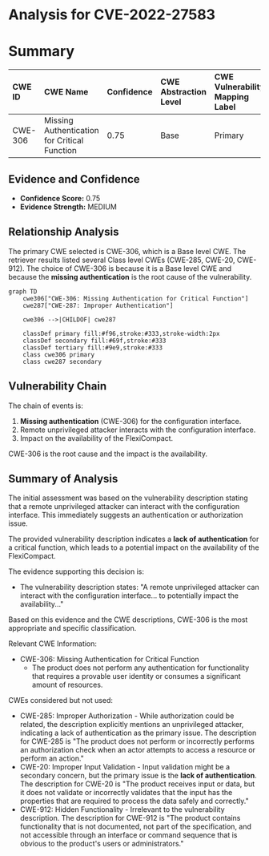 # Analysis for CVE-2022-27583

# Summary
| CWE ID  | CWE Name                                            | Confidence | CWE Abstraction Level | CWE Vulnerability Mapping Label | CWE-Vulnerability Mapping Notes |
| :------- | :-------------------------------------------------- | :--------- | :-------------------- | :------------------------------ | :------------------------------ |
| CWE-306 | Missing Authentication for Critical Function | 0.75       | Base                  | Primary                         | Allowed                         |

## Evidence and Confidence

*   **Confidence Score:** 0.75
*   **Evidence Strength:** MEDIUM

## Relationship Analysis
The primary CWE selected is CWE-306, which is a Base level CWE. The retriever results listed several Class level CWEs (CWE-285, CWE-20, CWE-912). The choice of CWE-306 is because it is a Base level CWE and because the **missing authentication** is the root cause of the vulnerability.

```mermaid
graph TD
    cwe306["CWE-306: Missing Authentication for Critical Function"]
    cwe287["CWE-287: Improper Authentication"]
    
    cwe306 -->|CHILDOF| cwe287
    
    classDef primary fill:#f96,stroke:#333,stroke-width:2px
    classDef secondary fill:#69f,stroke:#333
    classDef tertiary fill:#9e9,stroke:#333
    class cwe306 primary
    class cwe287 secondary
```

## Vulnerability Chain
The chain of events is:
1.  **Missing authentication** (CWE-306) for the configuration interface.
2.  Remote unprivileged attacker interacts with the configuration interface.
3.  Impact on the availability of the FlexiCompact.

CWE-306 is the root cause and the impact is the availability.

## Summary of Analysis
The initial assessment was based on the vulnerability description stating that a remote unprivileged attacker can interact with the configuration interface. This immediately suggests an authentication or authorization issue.

The provided vulnerability description indicates a **lack of authentication** for a critical function, which leads to a potential impact on the availability of the FlexiCompact.

The evidence supporting this decision is:

*   The vulnerability description states: "A remote unprivileged attacker can interact with the configuration interface... to potentially impact the availability..."

Based on this evidence and the CWE descriptions, CWE-306 is the most appropriate and specific classification.

Relevant CWE Information:
*   CWE-306: Missing Authentication for Critical Function
    *   The product does not perform any authentication for functionality that requires a provable user identity or consumes a significant amount of resources.

CWEs considered but not used:

*   CWE-285: Improper Authorization - While authorization could be related, the description explicitly mentions an unprivileged attacker, indicating a lack of authentication as the primary issue. The description for CWE-285 is "The product does not perform or incorrectly performs an authorization check when an actor attempts to access a resource or perform an action."
*   CWE-20: Improper Input Validation - Input validation might be a secondary concern, but the primary issue is the **lack of authentication**. The description for CWE-20 is "The product receives input or data, but it does not validate or incorrectly validates that the input has the properties that are required to process the data safely and correctly."
*   CWE-912: Hidden Functionality - Irrelevant to the vulnerability description. The description for CWE-912 is "The product contains functionality that is not documented, not part of the specification, and not accessible through an interface or command sequence that is obvious to the product's users or administrators."
